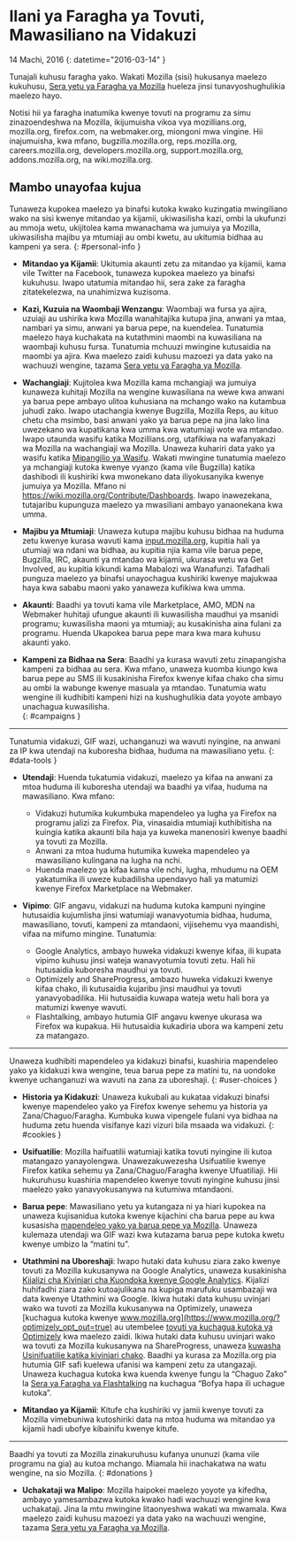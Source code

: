 # Ilani ya Faragha ya Tovuti, Mawasiliano na Vidakuzi

14 Machi, 2016
{: datetime="2016-03-14" }

Tunajali kuhusu faragha yako. Wakati Mozilla (sisi) hukusanya maelezo kukuhusu, [Sera yetu ya Faragha ya Mozilla](https://www.mozilla.org/privacy/) hueleza jinsi tunavyoshughulikia maelezo hayo.

Notisi hii ya faragha inatumika kwenye tovuti na programu za simu zinazoendeshwa na Mozilla, ikijumuisha vikoa vya mozillians.org, mozilla.org, firefox.com, na webmaker.org, miongoni mwa vingine. Hii inajumuisha, kwa mfano, bugzilla.mozilla.org, reps.mozilla.org, careers.mozilla.org, developers.mozilla.org, support.mozilla.org, addons.mozilla.org, na wiki.mozilla.org.

## Mambo unayofaa kujua

Tunaweza kupokea maelezo ya binafsi kutoka kwako kuzingatia mwingiliano wako na sisi kwenye mitandao ya kijamii, ukiwasilisha kazi, ombi la ukufunzi au mmoja wetu, ukijitolea kama mwanachama wa jumuiya ya Mozilla, ukiwasilisha majibu ya mtumiaji au ombi kwetu, au ukitumia bidhaa au kampeni ya sera. 
{: #personal-info }

* **Mitandao ya Kijamii**: Ukitumia akaunti zetu za mitandao ya kijamii, kama vile Twitter na Facebook, tunaweza kupokea maelezo ya binafsi kukuhusu. Iwapo utatumia mitandao hii, sera zake za faragha zitatekelezwa, na unahimizwa kuzisoma.

* **Kazi, Kuzuia na Waombaji Wenzangu**: Waombaji wa fursa ya ajira, uzuiaji au ushirika kwa Mozilla wanahitajika kutupa jina, anwani ya mtaa, nambari ya simu, anwani ya barua pepe, na kuendelea. Tunatumia maelezo haya kuchakata na kutathmini maombi na kuwasiliana na waombaji kuhusu fursa. Tunatumia mchuuzi mwingine kutusaidia na maombi ya ajira. Kwa maelezo zaidi kuhusu mazoezi ya data yako na wachuuzi wengine, tazama [Sera yetu ya Faragha ya Mozilla](https://www.mozilla.org/privacy/).

* **Wachangiaji**: Kujitolea kwa Mozilla kama mchangiaji wa jumuiya kunaweza kuhitaji Mozilla na wengine kuwasiliana na wewe kwa anwani ya barua pepe ambayo ulitoa kuhusiana na mchango wako na kutambua juhudi zako. Iwapo utachangia kwenye Bugzilla, Mozilla Reps, au kituo chetu cha msimbo, basi anwani yako ya barua pepe na jina lako lina uwezekano wa kupatikana kwa umma kwa watumiaji wote wa mtandao. Iwapo utaunda wasifu katika Mozillians.org, utafikiwa na wafanyakazi wa Mozilla na wachangiaji wa Mozilla. Unaweza kuhariri data yako ya wasifu katika [Mipangilio ya Wasifu](https://mozillians.org/user/edit). Wakati mwingine tunatumia maelezo ya mchangiaji kutoka kwenye vyanzo (kama vile Bugzilla) katika dashibodi ili kushiriki kwa mwonekano data iliyokusanyika kwenye jumuiya ya Mozilla. Mfano ni <https://wiki.mozilla.org/Contribute/Dashboards>. Iwapo inawezekana, tutajaribu kupunguza maelezo ya mwasiliani ambayo yanaonekana kwa umma.

* **Majibu ya Mtumiaji**:  Unaweza kutupa majibu kuhusu bidhaa na huduma zetu kwenye kurasa wavuti kama [input.mozilla.org](https://input.mozilla.org/), kupitia hali ya utumiaji wa ndani wa bidhaa, au kupitia njia kama vile barua pepe, Bugzilla, IRC, akaunti ya mtandao wa kijamii, ukurasa wetu wa Get Involved, au kupitia kikundi kama Mabalozi wa Wanafunzi. Tafadhali punguza maelezo ya binafsi unayochagua kushiriki kwenye majukwaa haya kwa sababu maoni yako yanaweza kufikiwa kwa umma.

* **Akaunti**: Baadhi ya tovuti kama vile Marketplace, AMO, MDN na Webmaker huhitaji ufungue akaunti ili kuwasilisha maudhui ya msanidi programu; kuwasilisha maoni ya mtumiaji; au kusakinisha aina fulani za programu.  Huenda Ukapokea barua pepe mara kwa mara kuhusu akaunti yako.

* **Kampeni za Bidhaa na Sera**:  Baadhi ya kurasa wavuti zetu zinapangisha kampeni za bidhaa au sera. Kwa mfano, unaweza kuomba kiungo kwa barua pepe au SMS ili kusakinisha Firefox kwenye kifaa chako cha simu au ombi la wabunge kwenye masuala ya mtandao. Tunatumia watu wengine ili kudhibiti kampeni hizi na kushughulikia data yoyote ambayo unachagua kuwasilisha.  
{: #campaigns }

---------------------------------------

Tunatumia vidakuzi, GIF wazi, uchanganuzi wa wavuti nyingine, na anwani za IP kwa utendaji na kuboresha bidhaa, huduma na mawasiliano yetu. 
{: #data-tools }

* **Utendaji**: Huenda tukatumia vidakuzi, maelezo ya kifaa na anwani za mtoa huduma ili kuboresha utendaji wa baadhi ya vifaa, huduma na mawasiliano. Kwa mfano:
    * Vidakuzi hutumika kukumbuka mapendeleo ya lugha ya Firefox na programu jalizi za Firefox. Pia, vinasaidia mtumiaji kuthibitisha na kuingia katika akaunti bila haja ya kuweka manenosiri kwenye baadhi ya tovuti za Mozilla.  
    * Anwani za mtoa huduma hutumika kuweka mapendeleo ya mawasiliano kulingana na lugha na nchi.  
    * Huenda maelezo ya kifaa kama vile nchi, lugha, mhudumu na OEM yakatumika ili uweze kubadilisha upendavyo hali ya matumizi kwenye Firefox Marketplace na Webmaker.

* **Vipimo**: GIF angavu, vidakuzi na huduma kutoka kampuni nyingine hutusaidia kujumlisha jinsi watumiaji wanavyotumia bidhaa, huduma, mawasiliano, tovuti, kampeni za mtandaoni, vijisehemu vya maandishi, vifaa na mifumo mingine. Tunatumia:
    * Google Analytics, ambayo huweka vidakuzi kwenye kifaa, ili kupata vipimo kuhusu jinsi wateja wanavyotumia tovuti zetu.      Hali hii hutusaidia kuboresha maudhui ya tovuti.  
    * Optimizely and ShareProgress, ambazo huweka vidakuzi kwenye kifaa chako, ili kutusaidia kujaribu jinsi maudhui ya tovuti yanavyobadilika.  Hii hutusaidia kuwapa wateja wetu hali bora ya matumizi kwenye wavuti.
    * Flashtalking, ambayo hutumia GIF angavu kwenye ukurasa wa Firefox wa kupakua.  Hii hutusaidia kukadiria ubora wa kampeni zetu za matangazo.

---------------------------------------

Unaweza kudhibiti mapendeleo ya kidakuzi binafsi, kuashiria mapendeleo yako ya kidakuzi kwa wengine, teua barua pepe za matini tu, na uondoke kwenye uchanganuzi wa wavuti na zana za uboreshaji. 
{: #user-choices }

* **Historia ya Kidakuzi**: Unaweza kukubali au kukataa vidakuzi binafsi kwenye mapendeleo yako ya Firefox kwenye sehemu ya historia ya Zana/Chaguo/Faragha. Kumbuka kuwa vipengele fulani vya bidhaa na huduma zetu huenda visifanye kazi vizuri bila msaada wa vidakuzi.
{: #cookies }

* **Usifuatilie**: Mozilla haifuatilii watumiaji katika tovuti nyingine ili kutoa matangazo yanayolengwa.  Unawezakuwezesha Usifuatilie kwenye Firefox katika sehemu ya Zana/Chaguo/Faragha kwenye Ufuatiliaji. Hii hukuruhusu kuashiria mapendeleo kwenye tovuti nyingine kuhusu jinsi maelezo yako yanavyokusanywa na kutumiwa mtandaoni.

* **Barua pepe**: Mawasiliano yetu ya kutangaza ni ya hiari kupokea na unaweza kujisanidua kutoka kwenye kijachini cha barua pepe au kwa kusasisha [mapendeleo yako ya barua pepe ya Mozilla](https://www.mozilla.org/newsletter/recovery/). Unaweza kulemaza utendaji wa GIF wazi kwa kutazama barua pepe kutoka kwetu kwenye umbizo la “matini tu”.

* **Utathmini na Uboreshaji**: Iwapo hutaki data kuhusu ziara zako kwenye tovuti za Mozilla kukusanywa na Google Analytics, unaweza kusakinisha [Kijalizi cha Kivinjari cha Kuondoka kwenye Google Analytics](https://tools.google.com/dlpage/gaoptout). Kijalizi huhifadhi ziara zako kutoajulikana na kupiga marufuku usambazaji wa data kwenye Utathmini wa Google.
Ikiwa hutaki data kuhusu uvinjari wako wa tuvoti za Mozilla kukusanywa na Optimizely, unaweza [kuchagua kutoka kwenye www.mozilla.org](https://www.mozilla.org/?optimizely_opt_out=true) au utembelee [tovuti ya kuchagua kutoka ya Optimizely](https://www.optimizely.com/opt_out) kwa maelezo zaidi. Ikiwa hutaki data kuhusu uvinjari wako wa tovuti za Mozilla kukusanywa na ShareProgress, unaweza [kuwasha Usinifuatilie katika kivinjari chako](https://support.mozilla.org/kb/how-do-i-turn-do-not-track-feature). Baadhi ya kurasa za Mozilla.org pia hutumia GIF safi kuelewa ufanisi wa kampeni zetu za utangazaji.  Unaweza kuchagua kutoka kwa kuenda kwenye fungu la “Chaguo Zako” la [Sera ya Faragha ya Flashtalking](https://www.flashtalking.com/us/privacypolicy) na kuchagua “Bofya hapa ili uchague kutoka”.

* **Mitandao ya Kijamii**: Kitufe cha kushiriki vy jamii kwenye tovuti za Mozilla vimebuniwa kutoshiriki data na mtoa huduma wa mitandao ya kijamii hadi ubofye kibainifu kwenye kitufe.

---------------------------------------

Baadhi ya tovuti za Mozilla zinakuruhusu kufanya ununuzi (kama vile programu na gia) au kutoa mchango. Miamala hii inachakatwa na watu wengine, na sio Mozilla. 
{: #donations }

* **Uchakataji wa Malipo**:   Mozilla haipokei maelezo yoyote ya kifedha, ambayo yamesambazwa kutoka kwako hadi wachuuzi wengine kwa uchakataji. Jina la mtu mwingine litaonyeshwa wakati wa mwamala.  Kwa maelezo zaidi kuhusu mazoezi ya data yako na wachuuzi wengine, tazama [Sera yetu ya Faragha ya Mozilla](https://www.mozilla.org/privacy/).
